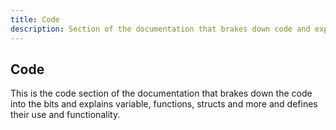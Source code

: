 ```yaml
---
title: Code
description: Section of the documentation that brakes down code and explains it's bits.
---
```


## Code

This is the code section of the documentation that brakes down the code into the bits and explains variable, functions, structs and more and defines their use and functionality.